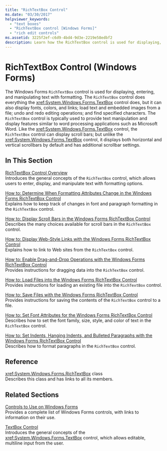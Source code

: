 ```yaml
---
title: "RichTextBox Control"
ms.date: "03/30/2017"
helpviewer_keywords: 
  - "text boxes"
  - "RichTextBox control [Windows Forms]"
  - "rich edit controls"
ms.assetid: 3225f2ef-c6d9-4bd4-9d3e-2219e58edbf2
description: Learn how the RichTextBox control is used for displaying, entering, and manipulating text with formatting.
---
```

# RichTextBox Control (Windows Forms)

The Windows Forms `RichTextBox` control is used for displaying, entering, and manipulating text with formatting. The `RichTextBox` control does everything the <xref:System.Windows.Forms.TextBox> control does, but it can also display fonts, colors, and links; load text and embedded images from a file; undo and redo editing operations; and find specified characters. The `RichTextBox` control is typically used to provide text manipulation and display features similar to word processing applications such as Microsoft Word. Like the <xref:System.Windows.Forms.TextBox> control, the `RichTextBox` control can display scroll bars; but unlike the <xref:System.Windows.Forms.TextBox> control, it displays both horizontal and vertical scrollbars by default and has additional scrollbar settings.  
  
## In This Section  

 [RichTextBox Control Overview](richtextbox-control-overview-windows-forms.md)  
 Introduces the general concepts of the `RichTextBox` control, which allows users to enter, display, and manipulate text with formatting options.  
  
 [How to: Determine When Formatting Attributes Change in the Windows Forms RichTextBox Control](determine-when-formatting-attributes-change-wf-richtextbox-control.md)  
 Explains how to keep track of changes in font and paragraph formatting in the `RichTextBox` control.  
  
 [How to: Display Scroll Bars in the Windows Forms RichTextBox Control](how-to-display-scroll-bars-in-the-windows-forms-richtextbox-control.md)  
 Describes the many choices available for scroll bars in the `RichTextBox` control.  
  
 [How to: Display Web-Style Links with the Windows Forms RichTextBox Control](how-to-display-web-style-links-with-the-windows-forms-richtextbox-control.md)  
 Explains how to link to Web sites from the `RichTextBox` control.  
  
 [How to: Enable Drag-and-Drop Operations with the Windows Forms RichTextBox Control](enable-drag-and-drop-operations-with-wf-richtextbox-control.md)  
 Provides instructions for dragging data into the `RichTextBox` control.  
  
 [How to: Load Files into the Windows Forms RichTextBox Control](how-to-load-files-into-the-windows-forms-richtextbox-control.md)  
 Provides instructions for loading an existing file into the `RichTextBox` control.  
  
 [How to: Save Files with the Windows Forms RichTextBox Control](how-to-save-files-with-the-windows-forms-richtextbox-control.md)  
 Provides instructions for saving the contents of the `RichTextBox` control to a file.  
  
 [How to: Set Font Attributes for the Windows Forms RichTextBox Control](how-to-set-font-attributes-for-the-windows-forms-richtextbox-control.md)  
 Describes how to set the font family, size, style, and color of text in the `RichTextBox` control.  
  
 [How to: Set Indents, Hanging Indents, and Bulleted Paragraphs with the Windows Forms RichTextBox Control](set-indents-hanging-indents-bulleted-paragraphs-with-wf-richtextbox.md)  
 Describes how to format paragraphs in the `RichTextBox` control.  
  
## Reference  

 <xref:System.Windows.Forms.RichTextBox> class  
 Describes this class and has links to all its members.  
  
## Related Sections  

 [Controls to Use on Windows Forms](controls-to-use-on-windows-forms.md)  
 Provides a complete list of Windows Forms controls, with links to information on their use.  
  
 [TextBox Control](textbox-control-windows-forms.md)  
 Introduces the general concepts of the <xref:System.Windows.Forms.TextBox> control, which allows editable, multiline input from the user.
